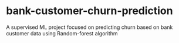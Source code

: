 # bank-customer-churn-prediction
A supervised ML project focused on predicting churn based on bank customer data using Random-forest algorithm
